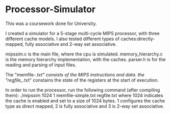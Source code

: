 # Processor-Simulator
This was a coursework done for University.

I created a simulator for a 5-stage multi-cycle MIPS processor, with three different cache models.
I also tested different types of caches:directly-mapped, fully associative and 2-way set associative.

mipssim.c is the main file, where the cpu is simulated.
memory_hierarchy.c is the memory hierarchy implementation, with the caches.
parser.h is for the reading and parsing of input files.

The "memfile-*.txt" consists of the MIPS instructions and data.
the "regfile_*.txt" constains the state of the registers at the start of execution.

In order to run the processor, run the following command (after compiling them):
./mipssim 1024 1 memfile-simple.txt regfile.txt
where 1024 indicates the cache is enabled and set to a size of 1024 bytes.
1 configures the cache type as direct mapped, 2 is fully associative and 3 is 2-way set associative.